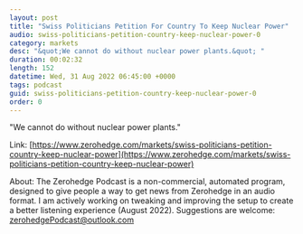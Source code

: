 ```yaml
---
layout: post
title: "Swiss Politicians Petition For Country To Keep Nuclear Power"
audio: swiss-politicians-petition-country-keep-nuclear-power-0
category: markets
desc: "&quot;We cannot do without nuclear power plants.&quot; "
duration: 00:02:32
length: 152
datetime: Wed, 31 Aug 2022 06:45:00 +0000
tags: podcast
guid: swiss-politicians-petition-country-keep-nuclear-power-0
order: 0
---
```

&quot;We cannot do without nuclear power plants.&quot; 

Link: [https://www.zerohedge.com/markets/swiss-politicians-petition-country-keep-nuclear-power](https://www.zerohedge.com/markets/swiss-politicians-petition-country-keep-nuclear-power)

About: The Zerohedge Podcast is a non-commercial, automated program, designed to give people a way to get news from Zerohedge in an audio format.  I am actively working on tweaking and improving the setup to create a better listening experience (August 2022).  Suggestions are welcome: [zerohedgePodcast@outlook.com](mailto:zerohedgePodcast@outlook.com)